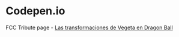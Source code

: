 # Codepen.io

FCC Tribute page - <a href="https://luisangelmaciel.github.io/codepen/fcc-tribute-page/index.html">Las transformaciones de Vegeta en Dragon Ball</a>
